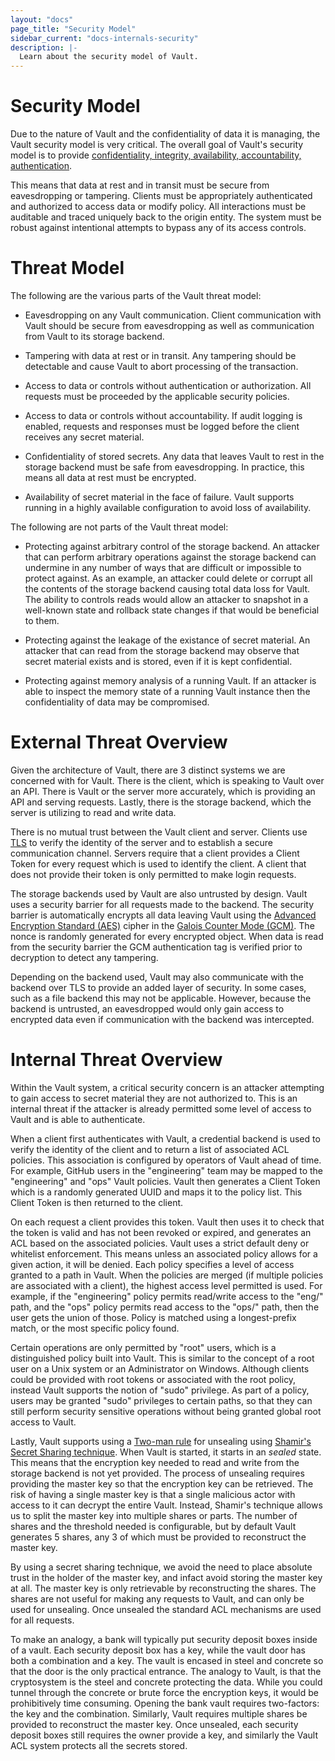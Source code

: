 ```yaml
---
layout: "docs"
page_title: "Security Model"
sidebar_current: "docs-internals-security"
description: |-
  Learn about the security model of Vault.
---
```


# Security Model

Due to the nature of Vault and the confidentiality of data it is managing,
the Vault security model is very critical. The overall goal of Vault's security
model is to provide [confidentiality, integrity, availability, accountability,
authentication](http://en.wikipedia.org/wiki/Information_security).

This means that data at rest and in transit must be secure from eavesdropping
or tampering. Clients must be appropriately authenticated and authorized
to access data or modify policy. All interactions must be auditable and traced
uniquely back to the origin entity. The system must be robust against intentional
attempts to bypass any of its access controls.

# Threat Model

The following are the various parts of the Vault threat model:

* Eavesdropping on any Vault communication. Client communication with Vault
  should be secure from eavesdropping as well as communication from Vault to
  its storage backend.

* Tampering with data at rest or in transit. Any tampering should be detectable
  and cause Vault to abort processing of the transaction.

* Access to data or controls without authentication or authorization. All requests
  must be proceeded by the applicable security policies.

* Access to data or controls without accountability. If audit logging
  is enabled, requests and responses must be logged before the client receives
  any secret material.

* Confidentiality of stored secrets. Any data that leaves Vault to rest in the
  storage backend must be safe from eavesdropping. In practice, this means all
  data at rest must be encrypted.

* Availability of secret material in the face of failure. Vault supports
  running in a highly available configuration to avoid loss of availability.

The following are not parts of the Vault threat model:

* Protecting against arbitrary control of the storage backend. An attacker
  that can perform arbitrary operations against the storage backend can
  undermine in any number of ways that are difficult or impossible to protect
  against. As an example, an attacker could delete or corrupt all the contents
  of the storage backend causing total data loss for Vault. The ability to controls
  reads would allow an attacker to snapshot in a well-known state and rollback state
  changes if that would be beneficial to them.

* Protecting against the leakage of the existance of secret material. An attacker
  that can read from the storage backend may observe that secret material exists
  and is stored, even if it is kept confidential.

* Protecting against memory analysis of a running Vault. If an attacker is able
  to inspect the memory state of a running Vault instance then the confidentiality
  of data may be compromised.

# External Threat Overview

Given the architecture of Vault, there are 3 distinct systems we are concerned with
for Vault. There is the client, which is speaking to Vault over an API. There is Vault
or the server more accurately, which is providing an API and serving requests. Lastly,
there is the storage backend, which the server is utilizing to read and write data.

There is no mutual trust between the Vault client and server. Clients use
[TLS](http://en.wikipedia.org/wiki/Transport_Layer_Security) to verify the identity
of the server and to establish a secure communication channel. Servers require that
a client provides a Client Token for every request which is used to identify the client.
A client that does not provide their token is only permitted to make login requests.

The storage backends used by Vault are also untrusted by design. Vault uses a security
barrier for all requests made to the backend. The security barrier is automatically encrypts
all data leaving Vault using the [Advanced Encryption Standard (AES)](http://en.wikipedia.org/wiki/Advanced_Encryption_Standard)
cipher in the [Galois Counter Mode (GCM)](http://en.wikipedia.org/wiki/Galois/Counter_Mode).
The nonce is randomly generated for every encrypted object. When data is read from the
security barrier the GCM authentication tag is verified prior to decryption to detect
any tampering.

Depending on the backend used, Vault may also communicate with the backend over TLS
to provide an added layer of security. In some cases, such as a file backend this
may not be applicable. However, because the backend is untrusted, an eavesdropped would
only gain access to encrypted data even if communication with the backend was intercepted.

# Internal Threat Overview

Within the Vault system, a critical security concern is an attacker attempting
to gain access to secret material they are not authorized to. This is an internal
threat if the attacker is already permitted some level of access to Vault and is
able to authenticate.

When a client first authenticates with Vault, a credential backend is used to
verify the identity of the client and to return a list of associated ACL policies.
This association is configured by operators of Vault ahead of time. For example,
GitHub users in the "engineering" team may be mapped to the "engineering" and "ops"
Vault policies. Vault then generates a Client Token which is a randomly generated
UUID and maps it to the policy list. This Client Token is then returned to the client.

On each request a client provides this token. Vault then uses it to check that the token
is valid and has not been revoked or expired, and generates an ACL based on the associated
policies. Vault uses a strict default deny or whitelist enforcement. This means unless
an associated policy allows for a given action, it will be denied. Each policy specifies
a level of access granted to a path in Vault. When the policies are merged (if multiple
policies are associated with a client), the highest access level permitted is used.
For example, if the "engineering" policy permits read/write access to the "eng/" path,
and the "ops" policy permits read access to the "ops/" path, then the user gets the
union of those. Policy is matched using a longest-prefix match, or the most specific
policy found.

Certain operations are only permitted by "root" users, which is a distinguished
policy built into Vault. This is similar to the concept of a root user on a Unix system
or an Administrator on Windows. Although clients could be provided with root tokens
or associated with the root policy, instead Vault supports the notion of "sudo" privilege.
As part of a policy, users may be granted "sudo" privileges to certain paths, so that
they can still perform security sensitive operations without being granted global
root access to Vault.

Lastly, Vault supports using a [Two-man rule](http://en.wikipedia.org/wiki/Two-man_rule) for
unsealing using [Shamir's Secret Sharing technique](http://en.wikipedia.org/wiki/Shamir's_Secret_Sharing).
When Vault is started, it starts in an _sealed_ state. This means that the encryption key
needed to read and write from the storage backend is not yet provided. The process of unsealing
requires providing the master key so that the encryption key can be retrieved. The risk of having
a single master key is that a single malicious actor with access to it can decrypt the entire
Vault. Instead, Shamir's technique allows us to split the master key into multiple shares or parts.
The number of shares and the threshold needed is configurable, but by default Vault generates
5 shares, any 3 of which must be provided to reconstruct the master key.

By using a secret sharing technique, we avoid the need to place absolute trust in the holder
of the master key, and infact avoid storing the master key at all. The master key is only
retrievable by reconstructing the shares. The shares are not useful for making any requests
to Vault, and can only be used for unsealing. Once unsealed the standard ACL mechanisms
are used for all requests.

To make an analogy, a bank will typically put security deposit boxes inside of a vault.
Each security deposit box has a key, while the vault door has both a combination and a key.
The vault is encased in steel and concrete so that the door is the only practical entrance.
The analogy to Vault, is that the cryptosystem is the steel and concrete protecting the data.
While you could tunnel through the concrete or brute force the encryption keys, it would be
prohibitively time consuming. Opening the bank vault requires two-factors: the key and the combination.
Similarly, Vault requires multiple shares be provided to reconstruct the master key.
Once unsealed, each security deposit boxes still requires the owner provide a key, and similarly
the Vault ACL system protects all the secrets stored.


